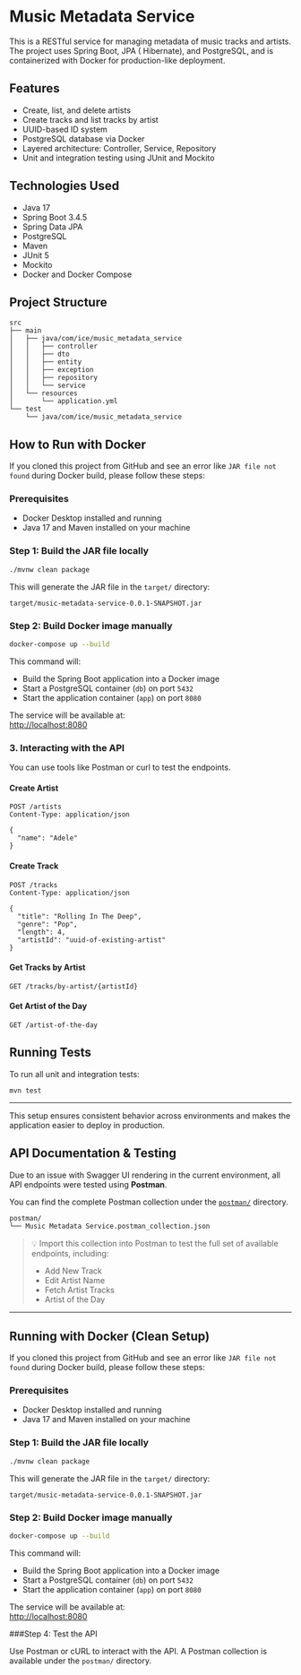 # Music Metadata Service

This is a RESTful service for managing metadata of music tracks and artists. The project uses Spring Boot, JPA (
Hibernate), and PostgreSQL, and is containerized with Docker for production-like deployment.

## Features

- Create, list, and delete artists
- Create tracks and list tracks by artist
- UUID-based ID system
- PostgreSQL database via Docker
- Layered architecture: Controller, Service, Repository
- Unit and integration testing using JUnit and Mockito

## Technologies Used

- Java 17
- Spring Boot 3.4.5
- Spring Data JPA
- PostgreSQL
- Maven
- JUnit 5
- Mockito
- Docker and Docker Compose

## Project Structure

```
src
├── main
│   ├── java/com/ice/music_metadata_service
│   │   ├── controller
│   │   ├── dto
│   │   ├── entity
│   │   ├── exception
│   │   ├── repository
│   │   └── service
│   └── resources
│       └── application.yml
└── test
    └── java/com/ice/music_metadata_service
```

## How to Run with Docker

If you cloned this project from GitHub and see an error like `JAR file not found` during Docker build, please follow these steps:

### Prerequisites

- Docker Desktop installed and running
- Java 17 and Maven installed on your machine

### Step 1: Build the JAR file locally

```bash
./mvnw clean package
```

This will generate the JAR file in the `target/` directory:
```
target/music-metadata-service-0.0.1-SNAPSHOT.jar
```

### Step 2: Build Docker image manually

```bash
docker-compose up --build
```

This command will:

- Build the Spring Boot application into a Docker image
- Start a PostgreSQL container (`db`) on port `5432`
- Start the application container (`app`) on port `8080`

The service will be available at:  
[http://localhost:8080](http://localhost:8080)

### 3. Interacting with the API

You can use tools like Postman or curl to test the endpoints.

#### Create Artist

```
POST /artists
Content-Type: application/json

{
  "name": "Adele"
}
```

#### Create Track

```
POST /tracks
Content-Type: application/json

{
  "title": "Rolling In The Deep",
  "genre": "Pop",
  "length": 4,
  "artistId": "uuid-of-existing-artist"
}
```

#### Get Tracks by Artist

```
GET /tracks/by-artist/{artistId}
```

#### Get Artist of the Day

```
GET /artist-of-the-day
```

## Running Tests

To run all unit and integration tests:

```
mvn test
```

---

This setup ensures consistent behavior across environments and makes the application easier to deploy in production.

## API Documentation & Testing

Due to an issue with Swagger UI rendering in the current environment, all API endpoints were tested using **Postman**.

You can find the complete Postman collection under the [`postman/`](./postman/) directory.

```bash
postman/
└── Music Metadata Service.postman_collection.json
```

> 💡 Import this collection into Postman to test the full set of available endpoints, including:
> - Add New Track
> - Edit Artist Name
> - Fetch Artist Tracks
> - Artist of the Day  


---

## Running with Docker (Clean Setup)

If you cloned this project from GitHub and see an error like `JAR file not found` during Docker build, please follow these steps:

### Prerequisites

- Docker Desktop installed and running
- Java 17 and Maven installed on your machine

### Step 1: Build the JAR file locally

```bash
./mvnw clean package
```

This will generate the JAR file in the `target/` directory:
```
target/music-metadata-service-0.0.1-SNAPSHOT.jar
```

### Step 2: Build Docker image manually

```bash
docker-compose up --build
```

This command will:

- Build the Spring Boot application into a Docker image
- Start a PostgreSQL container (`db`) on port `5432`
- Start the application container (`app`) on port `8080`

The service will be available at:  
[http://localhost:8080](http://localhost:8080)

###Step 4: Test the API

Use Postman or cURL to interact with the API. A Postman collection is available under the `postman/` directory.
